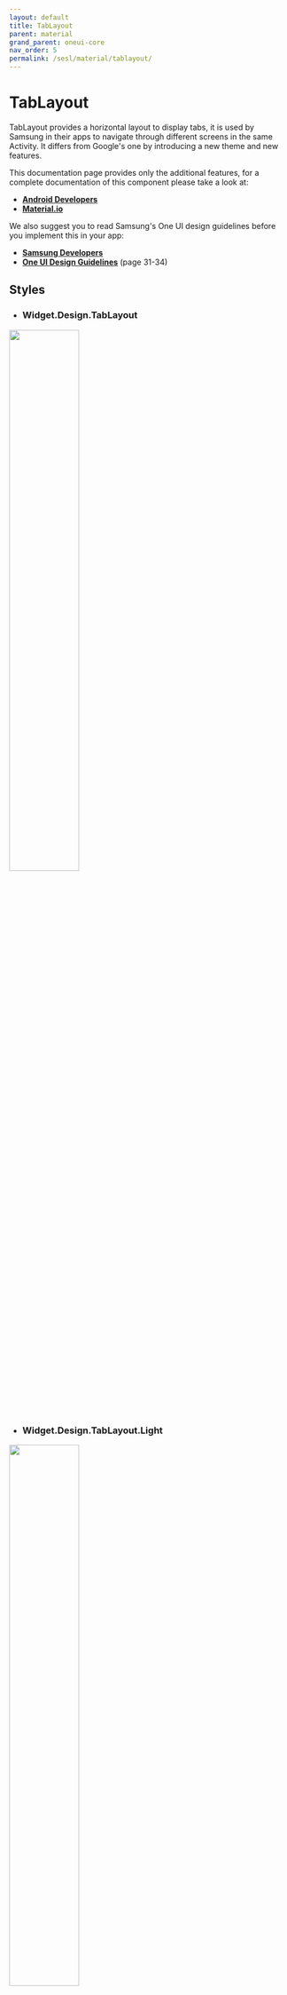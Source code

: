 ```yaml
---
layout: default
title: TabLayout
parent: material
grand_parent: oneui-core
nav_order: 5
permalink: /sesl/material/tablayout/
---
```


# TabLayout

TabLayout provides a horizontal layout to display tabs, it is used by Samsung in their apps to navigate through different screens in the same Activity. It differs from Google's one by introducing a new theme and new features.

This documentation page provides only the additional features, for a complete documentation of this component please take a look at:
- [**Android Developers**](https://developer.android.com/reference/com/google/android/material/tabs/TabLayout)
- [**Material.io**](https://material.io/components/tabs/android)

We also suggest you to read Samsung's One UI design guidelines before you implement this in your app:
- [**Samsung Developers**](https://developer.samsung.com/one-ui/comp/bottom-navigation.html)
- [**One UI Design Guidelines**](https://design.samsung.com/global/contents/one-ui/download/oneui_design_guide_eng.pdf) (page 31-34)

## Styles

- ### Widget.Design.TabLayout
<img src="https://raw.githubusercontent.com/BlackMesa123/blackmesa123.github.io/main/assets/material/tablayout/tablayout-dark.png" width="50%"/>

- ### Widget.Design.TabLayout.Light
<img src="https://raw.githubusercontent.com/BlackMesa123/blackmesa123.github.io/main/assets/material/tablayout/tablayout-light.png" width="50%"/>

Avoid using "Widget.MaterialComponents.*" styles.

## XML attributes

- ### TabLayout_seslTabSubTextAppearance

  Sets text-specific styling for sub tabs secondary text.

- ### TabLayout_seslTabSubTextColor

  Sets sub tabs secondary text color.

- ### TabLayout_seslTabSelectedSubTextColor

  Sets sub tabs secondary text selected color.

## Methods

- Set a custom size for all the tabs.

```java
public void seslSetTabWidth(int width)
```

- Set a custom icon margin for all the tabs.

```java
public void seslSetIconTextGap(int gap)
```

- **Deprecated.** Set tabs text color, with an option to invalidate all the tabs.

```java
public void seslSetTabTextColor(ColorStateList textColor, boolean updateTabView)
```

- Show or hide a badge without text for the tab at the specified index.

<img src="https://raw.githubusercontent.com/BlackMesa123/blackmesa123.github.io/main/assets/material/tablayout/tablayout-dotbadge-light.png" width="15%"/> <img src="https://raw.githubusercontent.com/BlackMesa123/blackmesa123.github.io/main/assets/material/tablayout/tablayout-dotbadge-dark.png" width="15%"/>

```java
public void seslShowDotBadge(int index, boolean show)
```

- Show or hide a badge with text for the tab at the specified index.

<img src="https://raw.githubusercontent.com/BlackMesa123/blackmesa123.github.io/main/assets/material/tablayout/tablayout-badge-light.png" width="15%"/> <img src="https://raw.githubusercontent.com/BlackMesa123/blackmesa123.github.io/main/assets/material/tablayout/tablayout-badge-dark.png" width="15%"/>

```java
public void seslShowBadge(int index, boolean show, String content)
public void seslShowBadge(int index, boolean show, String content, String contentDescription)
```

- Set tabs badge background color.

<img src="https://raw.githubusercontent.com/BlackMesa123/blackmesa123.github.io/main/assets/material/tablayout/tablayout-badgecolor-light.png" width="15%"/> <img src="https://raw.githubusercontent.com/BlackMesa123/blackmesa123.github.io/main/assets/material/tablayout/tablayout-badgecolor-dark.png" width="15%"/>

```java
public void seslSetBadgeColor(int color)
```

- Set tabs badge text color.

<img src="https://raw.githubusercontent.com/BlackMesa123/blackmesa123.github.io/main/assets/material/tablayout/tablayout-badgetext-light.png" width="15%"/> <img src="https://raw.githubusercontent.com/BlackMesa123/blackmesa123.github.io/main/assets/material/tablayout/tablayout-badgetext-dark.png" width="15%"/>

```java
public void seslSetBadgeTextColor(int color)
```

- Change the view style to sub tabs.

<img src="https://raw.githubusercontent.com/BlackMesa123/blackmesa123.github.io/main/assets/material/tablayout/tablayout-sub-light.png" width="40%"/> <img src="https://raw.githubusercontent.com/BlackMesa123/blackmesa123.github.io/main/assets/material/tablayout/tablayout-sub-dark.png" width="40%"/>

```java
public void seslSetSubTabStyle()
```

- Set a custom height for the sub tabs indicator.

```java
public void seslSetSubTabIndicatorHeight(int heightPixel)
```

- Set sub tabs indicator background color.

<img src="https://raw.githubusercontent.com/BlackMesa123/blackmesa123.github.io/main/assets/material/tablayout/tablayout-subcolor-light.png" width="20%"/> <img src="https://raw.githubusercontent.com/BlackMesa123/blackmesa123.github.io/main/assets/material/tablayout/tablayout-subcolor-dark.png" width="20%"/>

```java
public void seslSetSubTabSelectedIndicatorColor(int color)
```

- Set sub tabs secondary text color.

<img src="https://raw.githubusercontent.com/BlackMesa123/blackmesa123.github.io/main/assets/material/tablayout/tablayout-subtext-light.png" width="20%"/> <img src="https://raw.githubusercontent.com/BlackMesa123/blackmesa123.github.io/main/assets/material/tablayout/tablayout-subtext-dark.png" width="20%"/>

```java
public void seslSetTabSubTextColors(@Nullable ColorStateList color)
public void seslSetTabSubTextColors(int defaultColor, int selectedColor)
```

- Get sub tabs secondary text color.

```java
public ColorStateList seslGetTabSubTextColors()
```

## Additional tab modes

Samsung's TabLayout provides two additional [tab modes](https://developer.android.com/reference/com/google/android/material/tabs/TabLayout#setTabMode(int)):

- **SESL_MODE_FIXED_AUTO**: similar to [MODE_FIXED](https://developer.android.com/reference/com/google/android/material/tabs/TabLayout#MODE_FIXED), will automatically switch to [MODE_SCROLLABLE](https://developer.android.com/reference/com/google/android/material/tabs/TabLayout#MODE_SCROLLABLE) and resize the tabs depending its content when they won't fit anymore in the screen.
- **SESL_MODE_WEIGHT_AUTO**: always resizes the tabs depending its content, will automatically switch to [MODE_SCROLLABLE](https://developer.android.com/reference/com/google/android/material/tabs/TabLayout#MODE_SCROLLABLE) when they won't fit anymore in the screen.

# TabLayout.Tab

A TabLayout's Tab instance. It differs from Google one by introducing new features.

This documentation page provides only the additional features, for a complete documentation of this component please take a look at [**Google's official documentation**](https://developer.android.com/reference/com/google/android/material/tabs/TabLayout.Tab).

## Methods

- Get the secondary text of this tab.

```java
public CharSequence seslGetSubText()
```

- Set the secondary text displayed on this tab, will show up only with sub tab style.

```java
public Tab seslSetSubText(@Nullable CharSequence text)
```

- Get the title TextView of this tab.

```java
public TextView seslGetTextView()
```

- Get the secondary text TextView of this tab.

```java
public TextView seslGetSubTextView()
```
